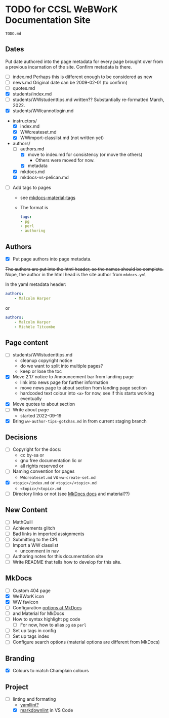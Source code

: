 # TODO for CCSL WeBWorK Documentation Site

`TODO.md`

## Dates

Put date authored into the page metadata
for every page brought over from a previous incarnation of the site.
Confirm metadata is there.

- [ ] index.md Perhaps this is different enough to be considered as new
- [ ] news.md  Original date can be 2009-02-01 (to confirm)
- [ ] quotes.md
- [x] students/index.md
- [ ] students/WWstudenttips.md written??  Substantially re-formatted March, 2022.
- [x] students/WWcannotlogin.md
- instructors/
    * [x] index.md
    * [x] WWcreateset.md
    * [x] WWimport-classlist.md (not written yet)
- authors/
    * [ ] authors.md
        - [x] move to index.md for consistency (or move the others)
            * Others were moved for now.
        - [x] metadata
    * [x] mkdocs.md
    * [x] mkdocs-vs-pelican.md
- [ ] Add tags to pages
    * see [mkdocs-material-tags](https://squidfunk.github.io/mkdocs-material/setup/setting-up-tags/)
    * The format is

        ``` yaml
        tags:
        - pg
        - perl
        - authoring
        ```

## Authors

- [x] Put page authors into page metadata.

~~The authors are put into the html header, so the names should be complete.~~  
Nope, the author in the html head is the site author from `mkdocs.yml`

In the yaml metadata header:

``` yaml
authors:
    - Malcolm Harper
```

or

``` yaml
authors:
    - Malcolm Harper
    - Michèle Titcombe
```

## Page content

- [ ] students/WWstudenttips.md  
    * cleanup copyright notice  
    * do we want to split into multiple pages?
    * keep or lose the toc
- [x] Move 2.17 notice to Announcement bar from landing page
    * link into news page for further information
    * move news page to about section from landing page section
    * hardcoded text colour into `<a>` for now, see if this starts working eventually
- [x] Move quotes to about section
- [ ] Write about page
    * started 2022-09-19
- [x] Bring `ww-author-tips-gotchas.md` in from current staging branch

## Decisions

- [ ] Copyright for the docs:
    * cc by-sa or
    * gnu free documentation lic or
    * all rights reserved or
- [ ] Naming convention for pages
    * `WWcreateset.md` vs `ww-create-set.md`
- [x] `<topic>/index.md` or `<topic>/<topic>.md`
    * `<topic>/<topic>.md`
- [ ] Directory links or not (see [MkDocs docs](https://www.mkdocs.org/user-guide/configuration/#use_directory_urls) and material??)

## New Content

- [ ] MathQuill
- [ ] Achievements glitch
- [ ] Bad links in imported assignments
- [ ] Submitting to the CPL
- [ ] Import a WW classlist
    * uncomment in nav
- [ ] Authoring notes for this documentation site
- [ ] Write README that tells how to develop for this site.

## MkDocs

- [ ] Custom 404 page
- [x] WeBWorK icon
- [x] WW favicon
- [ ] Configuration [options at MkDocs](https://www.mkdocs.org/user-guide/configuration/)
- [ ] and Material for MkDocs
- [ ] How to syntax highlight pg code
    * [ ] For now, how to alias `pg` as `perl`
- [ ] Set up tags in config
- [ ] Set up tags index
- [ ] Configure search options (material options are different from MkDocs)

## Branding

- [x] Colours to match Champlain colours

## Project

- [ ] linting and formating
    * [yamllint?](https://github.com/adrienverge/yamllint)
    * [x] [markdownlint](https://github.com/DavidAnson/markdownlint) in VS Code
